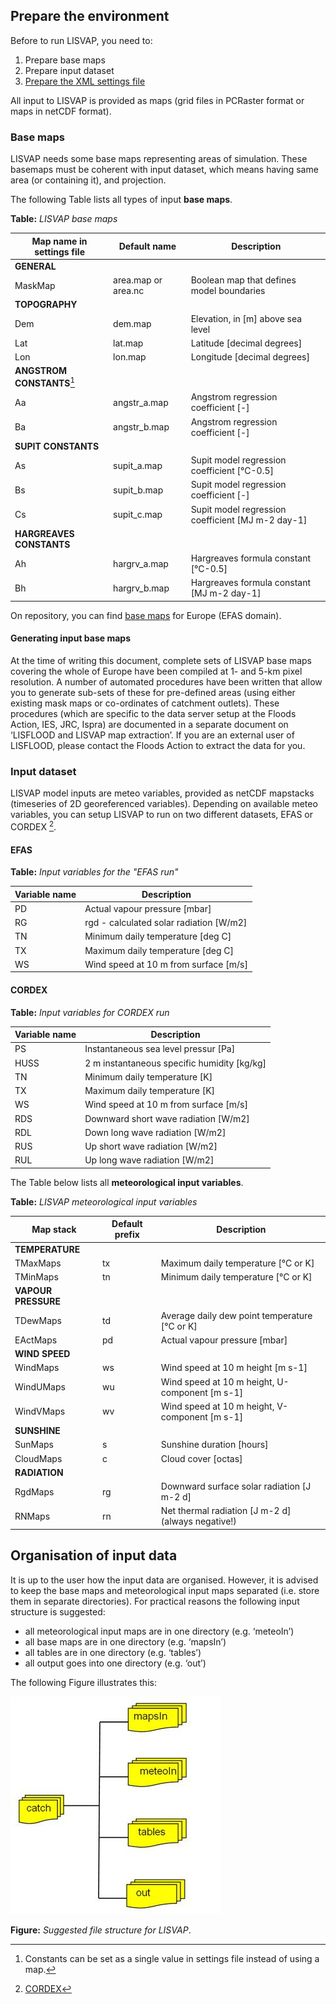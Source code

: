 ## Prepare the environment

Before to run LISVAP, you need to:

1. Prepare base maps
2. Prepare input dataset
3. [Prepare the XML settings file](/lisflood-lisvap/3_2_LISVAP_settingsfile)

All input to LISVAP is provided as maps (grid files in PCRaster format or maps in netCDF format). 

### Base maps

LISVAP needs some base maps representing areas of simulation. These basemaps must be coherent with input dataset, which means having same area (or containing it), and projection.


The following Table lists all types of input **base maps**. 


**Table:** *LISVAP base maps*

| Map name in settings file     | Default name           | Description                                       |
| ----------------------------- | ---------------------- | ------------------------------------------------- |
| **GENERAL**                   |                        |                                                   |
| MaskMap                       | area.map or area.nc    | Boolean map that defines model boundaries         |
| **TOPOGRAPHY**                |                        |                                                   |
| Dem                           | dem.map                | Elevation, in [m] above sea level                 |
| Lat                           | lat.map                | Latitude [decimal degrees]                        |
| Lon                           | lon.map                | Longitude [decimal degrees]                       |
| **ANGSTROM CONSTANTS**[^1]    |                        |                                                   |
| Aa                            | angstr_a.map           | Angstrom regression coefficient [-]               |
| Ba                            | angstr_b.map           | Angstrom regression coefficient [-]               |
| **SUPIT CONSTANTS**           |                        |                                                   |
| As                            | supit_a.map            | Supit model regression coefficient [°C-0.5]       |
| Bs                            | supit_b.map            | Supit model regression coefficient [-]            |
| Cs                            | supit_c.map            | Supit model regression coefficient [MJ m-2 day-1] |
| **HARGREAVES CONSTANTS**      |                        |                                                   |
| Ah                            | hargrv_a.map           | Hargreaves formula constant [°C-0.5]              |
| Bh                            | hargrv_b.map           | Hargreaves formula constant [MJ m-2 day-1]        |

[^1]: Constants can be set as a single value in settings file instead of using a map.

On repository, you can find [base maps](https://github.com/ec-jrc/lisflood-lisvap/tree/master/basemaps) for Europe (EFAS domain).


#### Generating input base maps

At the time of writing this document, complete sets of LISVAP base maps covering the whole of Europe have been compiled at 1- and 5-km pixel resolution. 
A number of automated procedures have been written that allow you to generate sub-sets of these for pre-defined areas (using either existing mask maps or co-ordinates of catchment outlets). 
These procedures (which are specific to the data server setup at the Floods Action, IES, JRC, Ispra) are documented in a separate document on ‘LISFLOOD and LISVAP map extraction’. 
If you are an external user of LISFLOOD, please contact the Floods Action to extract the data for you.


### Input dataset

LISVAP model inputs are meteo variables, provided as netCDF mapstacks (timeseries of 2D georeferenced variables).
Depending on available meteo variables, you can setup LISVAP to run on two different datasets, EFAS or CORDEX [^2].  

[^2]: [CORDEX](https://www.cordex.org/)

#### EFAS


   **Table:** *Input variables for the "EFAS run"*

| Variable name                     |  Description                             |
| --------------------------------- | ---------------------------------------- |
| PD                                | Actual vapour pressure \[mbar\]          |
| RG                                | rgd - calculated solar radiation \[W/m2\]|
| TN                                | Minimum daily temperature \[deg C\]      |
| TX                                | Maximum daily temperature \[deg C\]      |
| WS                                | Wind speed at 10 m from surface \[m/s\]  |


#### CORDEX


   **Table:** *Input variables for CORDEX run*


| Variable name                     |  Description                                    |
| --------------------------------- | ----------------------------------------------- |
| PS                                | Instantaneous sea level pressur \[Pa\]          |
| HUSS                              | 2 m instantaneous specific humidity \[kg/kg\]   |
| TN                                | Minimum daily temperature \[K\]                 |
| TX                                | Maximum daily temperature \[K\]                 |
| WS                                | Wind speed at 10 m from surface \[m/s\]         |
| RDS                               | Downward short wave radiation \[W/m2\]          |
| RDL                               | Down long wave radiation \[W/m2\]               |
| RUS                               | Up short wave radiation \[W/m2\]                |
| RUL                               | Up long wave radiation \[W/m2\]                 |


The Table below lists all **meteorological input variables**.
 

**Table:** *LISVAP meteorological input variables*

| Map stack           | Default prefix | Description                                        |
| ------------------- | -------------- | -------------------------------------------------- |
| **TEMPERATURE**     |                |                                                    |
| TMaxMaps            | tx             | Maximum daily temperature [°C or K]                |
| TMinMaps            | tn             | Minimum daily temperature [°C or K]                |
| **VAPOUR PRESSURE** |                |                                                    |
| TDewMaps            | td             | Average daily dew point temperature [°C or K]      |
| EActMaps            | pd             | Actual vapour pressure [mbar]                      |
| **WIND SPEED**      |                |                                                    |
| WindMaps            | ws             | Wind speed at 10 m height [m s-1]                  |
| WindUMaps           | wu             | Wind speed at 10 m height, U-component [m s-1]     |
| WindVMaps           | wv             | Wind speed at 10 m height, V-component [m s-1]     |
| **SUNSHINE**        |                |                                                    |
| SunMaps             | s              | Sunshine duration [hours]                          |
| CloudMaps           | c              | Cloud cover [octas]                                |
| **RADIATION**       |                |                                                    |
| RgdMaps             | rg             | Downward  surface solar radiation [J m-2 d]        |
| RNMaps              | rn             | Net thermal radiation [J m-2 d] (always negative!) |


## Organisation of input data

It is up to the user how the input data are organised. However, it is advised to keep the base maps and meteorological input maps separated (i.e. store them in separate directories). For practical reasons the following input structure is suggested: 

- all meteorological input maps are in one directory (e.g. ‘meteoIn’)
- all base maps are in one directory (e.g. ‘mapsIn’)
- all tables are in one directory (e.g. ‘tables’)
- all output goes into one directory (e.g. ‘out’)


The following Figure illustrates this:
  

![img](../media/figure3.jpg)
 

**Figure:** *Suggested file structure for LISVAP*.

